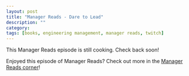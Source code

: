 ```yaml
---
layout: post
title: "Manager Reads - Dare to Lead"
description: ""
category: 
tags: [books, engineering management, manager reads, twitch]
---
```


This Manager Reads episode is still cooking. Check back soon!

Enjoyed this episode of Manager Reads? Check out more in the [Manager Reads corner][2]!

[2]: {{site.base_url}}/archive/#manager+reads
